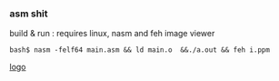 ### asm shit

build & run : requires linux, nasm and feh image viewer

```
bash$ nasm -felf64 main.asm && ld main.o  &&./a.out && feh i.ppm
```

[logo]

[logo]: https://github.com/aindigo/asms/raw/master/i.ppm







